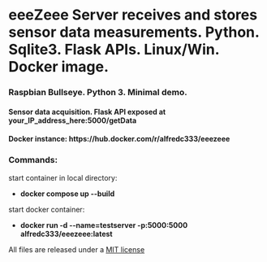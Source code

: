 <h1>eeeZeee Server receives and stores sensor data measurements. Python. Sqlite3. Flask APIs. Linux/Win. Docker image.</h1>

<h3>Raspbian Bullseye. Python 3. Minimal demo.</h3> 

<h4>Sensor data acquisition. Flask API exposed at your_IP_address_here:5000/getData</h4> 

<h4>Docker instance:  https://hub.docker.com/r/alfredc333/eeezeee</h4>


<h3>Commands:</h3>

start container in local directory: 
* <b>docker compose up --build</b>

start docker container: 
* <b>docker run -d --name=testserver -p:5000:5000 alfredc333/eeezeee:latest</b>


All files are released under a [MIT license](https://en.wikipedia.org/wiki/MIT_License)

